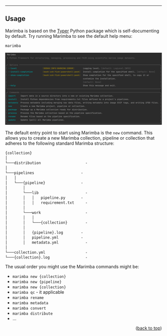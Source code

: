 
---

<a name="usage"></a>
## Usage

Marimba is based on the [Typer](https://typer.tiangolo.com/) Python package which is self-documenting by default. Try running Marimba to see the default help menu:

```bash
marimba
```

![](docs/img/marimba_default-help.png "marimba_default-help")

The default entry point to start using Marimba is the `new` command. This allows you to create a new Marimba collection, pipeline or collection that adheres to the following standard Marimba structure:

```
{collection}
│
└───distribution                    - 
│
└───pipelines                     - 
│   │
│   └───{pipeline}                - 
│       │
│       └───lib                     - 
│       │   │   pipeline.py       - 
│       │   │   requirement.txt     - 
│       │
│       └───work                    - 
│       │   │
│       │   └───{collection}        - 
│       │
│       │   {pipeline}.log        - 
│       │   pipeline.yml          - 
│       │   metadata.yml            - 
│
└───collection.yml                  - 
└───{collection}.log                - 
```

The usual order you might use the Marimba commands might be:
* `marimba new {collection}`
* `marimba new {pipeline}`
* `marimba new {collection}`
* `marimba qc` - it applicable
* `marimba rename`
* `marimba metadata`
* `marimba convert`
* `marimba distribute`
* ...


<p align="right">(<a href="#readme-top">back to top</a>)</p>
